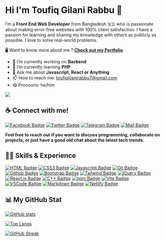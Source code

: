 # Hi I'm Toufiq Gilani Rabbu 👋

I’m a **Front End Web Developer** from Bangladesh 🇧🇩 who is passionate about making error-free websites with 100% client satisfaction. I have a passion for learning and sharing my knowledge with others as publicly as possible. I love to solve real-world problems.

🖥️ Want to know more about me ? [**Check out my Portfolio**](https://gilani-rabbu.netlify.app/).

- 🔭 I’m currently working on **Backend**
- 🌱 I’m currently learning **PHP**
- 💬 Ask me about **Javascript, React or Anything**
- 📫 How to reach me: [toufiqjilanirabbu7@gmail.com](mailto:toufiqjilanirabbu7@gmail.com)
- 😄 Pronouns: he/him

[![](https://visitcount.itsvg.in/api?id=GilaniRabbu&label=Profile%20Views&color=0&icon=1&pretty=true)](https://github.com/GilaniRabbu)

##

## ☕ Connect with me!

[![Facebook Badge](https://img.shields.io/badge/Facebook-1877F2?style=for-the-badge&logo=facebook&logoColor=white)](https://www.facebook.com/GilaniRabbu)
[![Twitter Badge](https://img.shields.io/badge/Twitter-1A8CD8?style=for-the-badge&logo=twitter&logoColor=white)](https://twitter.com/GilaniRabbu)
[![Telegram Badge](https://img.shields.io/badge/Telegram-25A2E0?style=for-the-badge&logo=telegram&logoColor=white)](https://t.me/GilaniRabbu)
[![Mail Badge](https://img.shields.io/badge/Gmail-D23F34?style=for-the-badge&logo=gmail&logoColor=white)](mailto:toufiqjilanirabbu7@gmail.com)

**Feel free to reach out if you want to discuss programming, collaborate on projects, or just have a good old chat about the latest tech trends.**

##

## 👨‍💻 Skills & Experience

[![HTML Badge](https://img.shields.io/badge/HTML5-D94423?style=for-the-badge&labelColor=202020&logo=html5&logoColor=D94423)](#)
[![CSS3 Badge](https://img.shields.io/badge/CSS3-2465F1?style=for-the-badge&labelColor=202020&logo=css3&logoColor=2465F1)](#)
[![Javascript Badge](https://img.shields.io/badge/Javascript-FCDC00?style=for-the-badge&labelColor=202020&logo=javascript&logoColor=FCDC00)](#)
[![Git Badge](https://img.shields.io/badge/Git-F75029?style=for-the-badge&labelColor=202020&logo=git&logoColor=F75029)](#)
[![Github Badge](https://img.shields.io/badge/Github-1F2328?style=for-the-badge&logo=github&logoColor=white)](#)
[![Bootstrap Badge](https://img.shields.io/badge/Bootstrap-7532F9?style=for-the-badge&labelColor=202020&logo=bootstrap&logoColor=7532F9)](#)
[![Tailwind Badge](https://img.shields.io/badge/Tailwind_CSS-38BDF8?style=for-the-badge&labelColor=202020&logo=tailwindcss&logoColor=38BDF8)](#)
[![jQuery Badge](https://img.shields.io/badge/jQuery-0769AD?style=for-the-badge&labelColor=202020&logo=jquery&logoColor=0769AD)](#)
[![React.js Badge](https://img.shields.io/badge/React.js-61DBFB?style=for-the-badge&labelColor=202020&logo=react&logoColor=61DBFB)](#)
[![C++ Badge](https://img.shields.io/badge/C%2B%2B-659BD3?style=for-the-badge&labelColor=202020&logo=c%2B%2B&logoColor=659BD3)](#)
[![npm Badge](https://img.shields.io/badge/npm-CB3837?style=for-the-badge&labelColor=202020&logo=npm&logoColor=CB3837)](#)
[![Vite Badge](https://img.shields.io/badge/Vite-A735F2?style=for-the-badge&labelColor=202020&logo=vite&logoColor=F2BE22)](#)
[![VSCode Badge](https://img.shields.io/badge/Visual_Studio-22A6F1?style=for-the-badge&labelColor=202020&logo=visualstudio&logoColor=22A6F1)](#)
[![Markdown Badge](https://img.shields.io/badge/Markdown-61DAFB?style=for-the-badge&labelColor=202020&logo=markdown&logoColor=61DAFB)](#)
[![Netlify Badge](https://img.shields.io/badge/Netlify-06BFAD?style=for-the-badge&labelColor=202020&logo=netlify&logoColor=06BFAD)](#)

##

## 📊 My GitHub Stat

[![GitHub stats](https://github-readme-stats.vercel.app/api?username=GilaniRabbu&show_icons=true&theme=react&card_width=450)](https://github.com/GilaniRabbu)

[![Top Langs](https://github-readme-stats.vercel.app/api/top-langs/?username=GilaniRabbu&langs_count=10&theme=react&card_width=450)](https://github.com/GilaniRabbu)

[![GitHub Streak](https://github-readme-streak-stats.herokuapp.com?user=GilaniRabbu&theme=react&card_width=450&show_icons=true)](https://github.com/GilaniRabbu)
